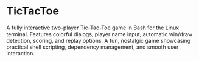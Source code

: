 # TicTacToe
A fully interactive two-player Tic-Tac-Toe game in Bash for the Linux terminal. Features colorful dialogs, player name input, automatic win/draw detection, scoring, and replay options. A fun, nostalgic game showcasing practical shell scripting, dependency management, and smooth user interaction.
